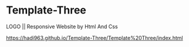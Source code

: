 # Template-Three
LOGO || Responsive Website by Html And Css 

https://hadi963.github.io/Template-Three/Template%20Three/index.html
